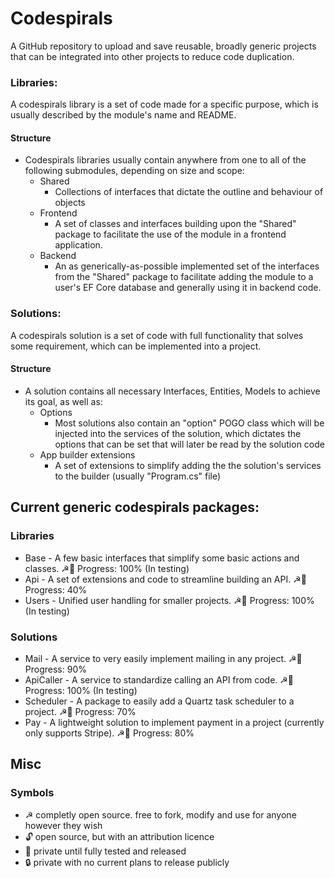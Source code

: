 # Codespirals

A GitHub repository to upload and save reusable, broadly generic projects that can be integrated into other projects to reduce code duplication.

### Libraries:
A codespirals library is a set of code made for a specific purpose, which is usually described by the module's name and README.
#### Structure
* Codespirals libraries usually contain anywhere from one to all of the following submodules, depending on size and scope:
  * Shared
    * Collections of interfaces that dictate the outline and behaviour of objects
  * Frontend
    * A set of classes and interfaces building upon the "Shared" package to facilitate the use of the module in a frontend application. 
  * Backend
    * An as generically-as-possible implemented set of the interfaces from the "Shared" package to facilitate adding the module to a user's EF Core database and generally using it in backend code.

### Solutions:
A codespirals solution is a set of code with full functionality that solves some requirement, which can be implemented into a project.
#### Structure
* A solution contains all necessary Interfaces, Entities, Models to achieve its goal, as well as:
  * Options
    * Most solutions also contain an "option" POGO class which will be injected into the services of the solution, which dictates the options that can be set that will later be read by the solution code
  * App builder extensions
    * A set of extensions to simplify adding the the solution's services to the builder (usually "Program.cs" file)

## Current generic codespirals packages:
### Libraries
* Base - A few basic interfaces that simplify some basic actions and classes. ☭🔑 Progress: 100% (In testing)
* Api - A set of extensions and code to streamline building an API. ☭🔑 Progress: 40%
* Users - Unified user handling for smaller projects. ☭🔑 Progress: 100% (In testing)

### Solutions
* Mail - A service to very easily implement mailing in any project. ☭🔑 Progress: 90%
* ApiCaller - A service to standardize calling an API from code. ☭🔑 Progress: 100% (In testing)
* Scheduler - A package to easily add a Quartz task scheduler to a project. ☭🔑 Progress: 70%
* Pay - A lightweight solution to implement payment in a project (currently only supports Stripe). ☭🔑 Progress: 80%

## Misc
### Symbols
* ☭ completly open source. free to fork, modify and use for anyone however they wish
* 🔓 open source, but with an attribution licence
* 🔑 private until fully tested and released
* 🔒 private with no current plans to release publicly
